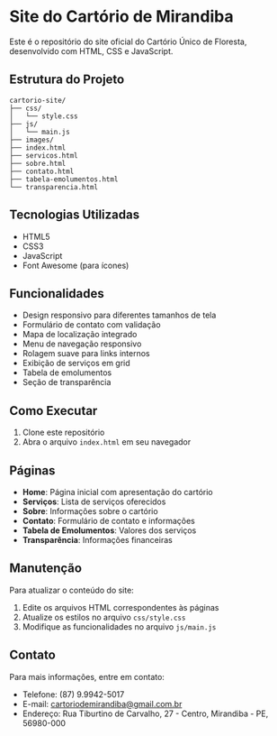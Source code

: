 # Site do Cartório de Mirandiba

Este é o repositório do site oficial do Cartório Único de Floresta, desenvolvido com HTML, CSS e JavaScript.

## Estrutura do Projeto

```
cartorio-site/
├── css/
│   └── style.css
├── js/
│   └── main.js
├── images/
├── index.html
├── servicos.html
├── sobre.html
├── contato.html
├── tabela-emolumentos.html
└── transparencia.html
```

## Tecnologias Utilizadas

- HTML5
- CSS3
- JavaScript
- Font Awesome (para ícones)

## Funcionalidades

- Design responsivo para diferentes tamanhos de tela
- Formulário de contato com validação
- Mapa de localização integrado
- Menu de navegação responsivo
- Rolagem suave para links internos
- Exibição de serviços em grid
- Tabela de emolumentos
- Seção de transparência

## Como Executar

1. Clone este repositório
2. Abra o arquivo `index.html` em seu navegador

## Páginas

- **Home**: Página inicial com apresentação do cartório
- **Serviços**: Lista de serviços oferecidos
- **Sobre**: Informações sobre o cartório
- **Contato**: Formulário de contato e informações
- **Tabela de Emolumentos**: Valores dos serviços
- **Transparência**: Informações financeiras

## Manutenção

Para atualizar o conteúdo do site:

1. Edite os arquivos HTML correspondentes às páginas
2. Atualize os estilos no arquivo `css/style.css`
3. Modifique as funcionalidades no arquivo `js/main.js`

## Contato

Para mais informações, entre em contato:
- Telefone: (87) 9.9942-5017
- E-mail: cartoriodemirandiba@gmail.com.br
- Endereço: Rua Tiburtino de Carvalho, 27 - Centro, Mirandiba - PE, 56980-000